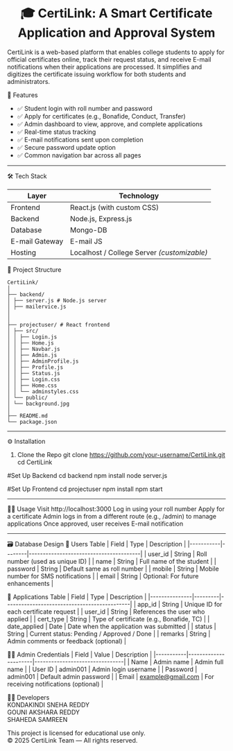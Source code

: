 <h1 align="center">🎓 CertiLink: A Smart Certificate Application and Approval System</h1>


CertiLink is a web-based platform that enables college students to apply for official certificates online, track their request status, and receive E-mail notifications when their applications are processed. It simplifies and digitizes the certificate issuing workflow for both students and administrators.


🚀 Features

- ✅ Student login with roll number and password
- ✅ Apply for certificates (e.g., Bonafide, Conduct, Transfer)
- ✅ Admin dashboard to view, approve, and complete applications
- ✅ Real-time status tracking
- ✅ E-mail notifications sent upon completion
- ✅ Secure password update option
- ✅ Common navigation bar across all pages

---

🛠 Tech Stack

| Layer       | Technology          |
|-------------|---------------------|
| Frontend    | React.js (with custom CSS) |
| Backend     | Node.js, Express.js |
| Database    |Mongo-DB |
| E-mail Gateway | E-mail JS |
| Hosting     | Localhost / College Server *(customizable)* |


📁 Project Structure
```
CertiLink/
│
├── backend/
│ ├── server.js # Node.js server
│ ├── mailervice.js 
│ 
│
├── projectuser/ # React frontend
│ ├── src/
│ │ ├── Login.js
│ │ ├── Home.js
│ │ ├── Navbar.js
│ │ ├── Admin.js
│ │ ├── AdminProfile.js
│ │ ├── Profile.js
│ │ ├── Status.js
│ │ ├── Login.css
│ │ ├── Home.css
│ │ └── adminstyles.css
│ └── public/
│ └── background.jpg
│
├── README.md
└── package.json
```
---
⚙️ Installation
1. Clone the Repo
git clone https://github.com/your-username/CertiLink.git
cd CertiLink

#Set Up Backend
cd backend
npm install
node server.js

#Set Up Frontend
cd projectuser
npm install
npm start

---
🧑‍💻 Usage
Visit http://localhost:3000
Log in using your roll number
Apply for a certificate
Admin logs in from a different route (e.g., /admin) to manage applications
Once approved, user receives E-mail notification

---
🗃️ Database Design
🧍 Users Table
| Field     | Type   | Description                            |
|-----------|--------|----------------------------------------|
| user_id   | String | Roll number (used as unique ID)        |
| name      | String | Full name of the student               |
| password  | String | Default same as roll number            |
| mobile    | String | Mobile number for SMS notifications    |
| email     | String | Optional: For future enhancements      |

📑 Applications Table
| Field         | Type    | Description                                 |
|---------------|---------|---------------------------------------------|
| app_id        | String  | Unique ID for each certificate request      |
| user_id       | String  | References the user who applied             |
| cert_type     | String  | Type of certificate (e.g., Bonafide, TC)    |
| date_applied  | Date    | Date when the application was submitted     |
| status        | String  | Current status: Pending / Approved / Done   |
| remarks       | String  | Admin comments or feedback (optional)       |

👩‍💼 Admin Credentials
| Field     | Value                | Description                    |
|-----------|----------------------|--------------------------------|
| Name      | Admin name           | Admin full name                |
| User ID   | admin001             | Admin login username           |
| Password  | admin001             | Default admin password         |
| Email     | example@gmail.com    | For receiving notifications (optional) |

👩‍💻 Developers<br>
KONDAKINDI SNEHA REDDY<br>
GOUNI AKSHARA REDDY<br>
SHAHEDA SAMREEN

This project is licensed for educational use only.  
© 2025 CertiLink Team — All rights reserved.





